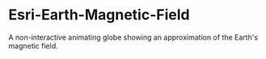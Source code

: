 # Esri-Earth-Magnetic-Field
A non-interactive animating globe showing an approximation of the Earth's magnetic field.
